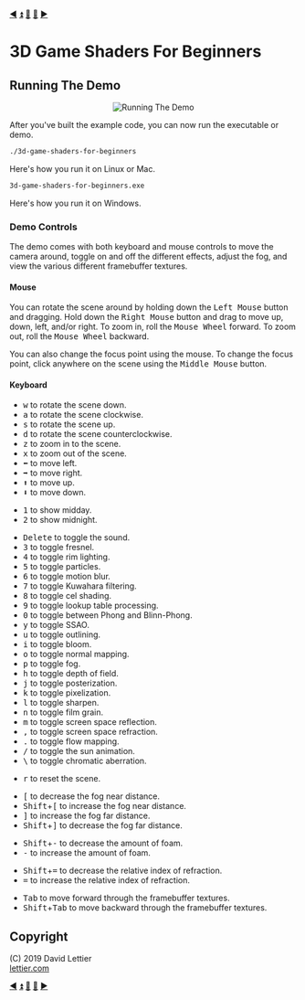 [:arrow_backward:](building-the-demo.md)
[:arrow_double_up:](../README.md)
[:arrow_up_small:](#)
[:arrow_down_small:](#copyright)
[:arrow_forward:](reference-frames.md)

# 3D Game Shaders For Beginners

## Running The Demo

<p align="center">
<img src="https://i.imgur.com/y5XcReP.gif" alt="Running The Demo" title="Running The Demo">
</p>

After you've built the example code, you can now run the executable or demo.

```bash
./3d-game-shaders-for-beginners
```

Here's how you run it on Linux or Mac.

```bash
3d-game-shaders-for-beginners.exe
```

Here's how you run it on Windows.

### Demo Controls

The demo comes with both keyboard and mouse controls to move the camera around,
toggle on and off the different effects,
adjust the fog,
and view the various different framebuffer textures.

#### Mouse

You can rotate the scene around by holding down the <kbd>Left Mouse</kbd> button and dragging.
Hold down the <kbd>Right Mouse</kbd> button and drag to move up, down, left, and/or right.
To zoom in, roll the <kbd>Mouse Wheel</kbd> forward.
To zoom out, roll the <kbd>Mouse Wheel</kbd> backward.

You can also change the focus point using the mouse.
To change the focus point,
click anywhere on the scene using the <kbd>Middle Mouse</kbd> button.

#### Keyboard

- <kbd>w</kbd> to rotate the scene down.
- <kbd>a</kbd> to rotate the scene clockwise.
- <kbd>s</kbd> to rotate the scene up.
- <kbd>d</kbd> to rotate the scene counterclockwise.
- <kbd>z</kbd> to zoom in to the scene.
- <kbd>x</kbd> to zoom out of the scene.
- <kbd>⬅</kbd> to move left.
- <kbd>➡</kbd> to move right.
- <kbd>⬆</kbd> to move up.
- <kbd>⬇</kbd> to move down.

<p></p>

- <kbd>1</kbd> to show midday.
- <kbd>2</kbd> to show midnight.

<p></p>

- <kbd>Delete</kbd> to toggle the sound.
- <kbd>3</kbd> to toggle fresnel.
- <kbd>4</kbd> to toggle rim lighting.
- <kbd>5</kbd> to toggle particles.
- <kbd>6</kbd> to toggle motion blur.
- <kbd>7</kbd> to toggle Kuwahara filtering.
- <kbd>8</kbd> to toggle cel shading.
- <kbd>9</kbd> to toggle lookup table processing.
- <kbd>0</kbd> to toggle between Phong and Blinn-Phong.
- <kbd>y</kbd> to toggle SSAO.
- <kbd>u</kbd> to toggle outlining.
- <kbd>i</kbd> to toggle bloom.
- <kbd>o</kbd> to toggle normal mapping.
- <kbd>p</kbd> to toggle fog.
- <kbd>h</kbd> to toggle depth of field.
- <kbd>j</kbd> to toggle posterization.
- <kbd>k</kbd> to toggle pixelization.
- <kbd>l</kbd> to toggle sharpen.
- <kbd>n</kbd> to toggle film grain.
- <kbd>m</kbd> to toggle screen space reflection.
- <kbd>,</kbd> to toggle screen space refraction.
- <kbd>.</kbd> to toggle flow mapping.
- <kbd>/</kbd> to toggle the sun animation.
- <kbd>\\</kbd> to toggle chromatic aberration.

<p></p>

- <kbd>r</kbd> to reset the scene.

<p></p>

- <kbd>\[</kbd> to decrease the fog near distance.
- <kbd>Shift</kbd>+<kbd>\[</kbd> to increase the fog near distance.
- <kbd>]</kbd> to increase the fog far distance.
- <kbd>Shift</kbd>+<kbd>]</kbd> to decrease the fog far distance.

<p></p>

- <kbd>Shift</kbd>+<kbd>-</kbd> to decrease the amount of foam.
- <kbd>-</kbd> to increase the amount of foam.

<p></p>

- <kbd>Shift</kbd>+<kbd>=</kbd> to decrease the relative index of refraction.
- <kbd>=</kbd> to increase the relative index of refraction.

<p></p>

- <kbd>Tab</kbd> to move forward through the framebuffer textures.
- <kbd>Shift</kbd>+<kbd>Tab</kbd> to move backward through the framebuffer textures.

## Copyright

(C) 2019 David Lettier
<br>
[lettier.com](https://www.lettier.com)

[:arrow_backward:](building-the-demo.md)
[:arrow_double_up:](../README.md)
[:arrow_up_small:](#)
[:arrow_down_small:](#copyright)
[:arrow_forward:](reference-frames.md)
